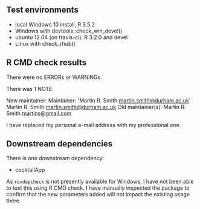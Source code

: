 ## Test environments
* local Windows 10 install, R 3.5.2
* Windows with devtools::check_win_devel()
* ubuntu 12.04 (on travis-ci), R 3.2.0 and devel
* Linux with check_rhub()

## R CMD check results
There were no ERRORs or WARNINGs.

There was 1 NOTE:

  New maintainer:
  Maintainer: 'Martin R. Smith <martin.smith@durham.ac.uk>'
    Martin R. Smith <martin.smith@durham.ac.uk>
  Old maintainer(s):
    Martin R. Smith <martins@gmail.com>
    
I have replaced my personal e-mail address with my professional one.

## Downstream dependencies

There is one downstream dependency:
* cocktailApp

As `revdepcheck` is not presently available for Windows, I have not been able to
test this using R CMD check.  I have manually inspected the package to confirm 
that the new parameters added will not impact the existing usage there.
